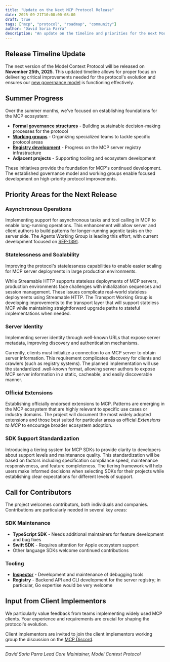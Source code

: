 ```yaml
---
title: "Update on the Next MCP Protocol Release"
date: 2025-09-21T10:00:00-08:00
draft: true
tags: ["mcp", "protocol", "roadmap", "community"]
author: "David Soria Parra"
description: "An update on the timeline and priorities for the next Model Context Protocol version"
---
```


## Release Timeline Update

The next version of the Model Context Protocol will be released on **November 25th, 2025**. This updated timeline allows for proper focus on delivering critical improvements needed for the protocol's evolution and ensures our [new governance model](https://modelcontextprotocol.io/community/governance) is functioning effectively.

## Summer Progress

Over the summer months, we've focused on establishing foundations for the MCP ecosystem:

- [**Formal governance structures**](https://modelcontextprotocol.io/community/governance) - Building sustainable decision-making processes for the protocol
- [**Working groups**](https://github.com/modelcontextprotocol/modelcontextprotocol/blob/main/MAINTAINERS.md) - Organizing specialized teams to tackle specific protocol areas
- [**Registry development**](https://blog.modelcontextprotocol.io/posts/2025-09-08-mcp-registry-preview/) - Progress on the MCP server registry infrastructure
- **Adjacent projects** - Supporting tooling and ecosystem development

These initiatives provide the foundation for MCP's continued development. The established governance model and working groups enable focused development on high-priority protocol improvements.

## Priority Areas for the Next Release

### Asynchronous Operations

Implementing support for asynchronous tasks and tool calling in MCP to enable long-running operations. This enhancement will allow server and client authors to build patterns for longer-running agentic tasks on the server side. The Agents Working Group is leading this effort, with current development focused on [SEP-1391](https://github.com/modelcontextprotocol/modelcontextprotocol/issues/1391).

### Statelessness and Scalability

Improving the protocol's statelessness capabilities to enable easier scaling for MCP server deployments in large production environments.

While Streamable HTTP supports stateless deployments of MCP servers, production environments face challenges with initialization sequences and session management. These issues complicate real-world stateless deployments using Streamable HTTP. The Transport Working Group is developing improvements to the transport layer that will support stateless MCP while maintaining straightforward upgrade paths to stateful implementations when needed.

### Server Identity

Implementing server identity through well-known URLs that expose server metadata, improving discovery and authentication mechanisms.

Currently, clients must initialize a connection to an MCP server to obtain server information. This requirement complicates discovery for clients and crawlers (such as registry systems). The planned implementation will use the standardized .well-known format, allowing server authors to expose MCP server information in a static, cacheable, and easily discoverable manner.

### Official Extensions

Establishing officially endorsed extensions to MCP. Patterns are emerging in the MCP ecosystem that are highly relevant to specific use cases or industry domains. The project will document the most widely adopted extensions and those best suited for particular areas as official _Extensions to MCP_ to encourage broader ecosystem adoption.

### SDK Support Standardization

Introducing a tiering system for MCP SDKs to provide clarity to developers about support levels and maintenance quality. This standardization will be based on factors including specification compliance speed, maintenance responsiveness, and feature completeness. The tiering framework will help users make informed decisions when selecting SDKs for their projects while establishing clear expectations for different levels of support.

## Call for Contributors

The project welcomes contributors, both individuals and companies. Contributions are particularly needed in several key areas:

### SDK Maintenance

- **TypeScript SDK** - Needs additional maintainers for feature development and bug fixes
- **Swift SDK** - Requires attention for Apple ecosystem support
- Other language SDKs welcome continued contributions

### Tooling

- [**Inspector**](https://github.com/modelcontextprotocol/inspector) - Development and maintenance of debugging tools
- **Registry** - Backend API and CLI development for the server registry; in particular, Go expertise would be very welcome

## Input from Client Implementors

We particularly value feedback from teams implementing widely used MCP clients. Your experience and requirements are crucial for shaping the protocol's evolution.

Client implementors are invited to join the client implementors working group the discussion on the [MCP Discord](https://modelcontextprotocol.io/community/communication).

---

_David Soria Parra_
_Lead Core Maintainer, Model Context Protocol_
